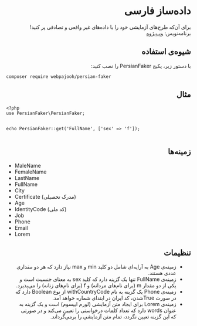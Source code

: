 <h1 id="" lang="fa" dir="rtl" align="right">داده‌ساز فارسی</h1>

<p lang="fa" dir="rtl" align="right">برای آن‌که طرح‌های آزمایشی خود را با داده‌های غیر واقعی و تصادفی پر کنید!
برنامه‌نویس: <a href="https://webpajooh.github.io/WebPajooh/">وب‌پژوه</a></p>

<h2 id="-1" lang="fa" dir="rtl" align="right">شیوه‌ی استفاده</h2>
<p lang="fa" dir="rtl" align="right">با دستور زیر، پکیج PersianFaker را نصب کنید:</p>
<code>composer require webpajooh/persian-faker</code>

<h2 id="-2" lang="fa" dir="rtl" align="right">مثال</h2>
<pre><code>&lt;?php
use PersianFaker\PersianFaker;

echo PersianFaker::get('FullName', ['sex' =&gt; 'f']);
</code></pre>

<h2 id="-3" lang="fa" dir="rtl" align="right">زمینه‌ها</h2>
<ul>
<li>MaleName</li>

<li>FemaleName</li>

<li>LastName</li>

<li>FullName</li>

<li>City</li>

<li>Certificate (مدرک تحصیلی)</li>

<li>Age</li>
<li>IdentityCode (کد ملی)</li>
<li>Job</li>
<li>Phone</li>
<li>Email</li>
<li>Lorem</li>
</ul>

<h2 id="-4" lang="fa" dir="rtl" align="right">تنظیمات</h2>
<ul lang="fa" dir="rtl" align="right">
<li lang="fa" dir="rtl" align="right">زمینه‌ی Age به آرایه‌ای شامل دو کلید min و max نیاز دارد که هر دو مقداری عددی هستند.</li>
<li lang="fa" dir="rtl" align="right">زمینه‌ی FullName تنها یک گزینه دارد که کلید sex به معنای جنسیت است و یکی از دو مقدار m (برای نام‌های مردانه) و f (برای نام‌های زنانه) را می‌پذیرد.</li>
<li lang="fa" dir="rtl" align="right">زمینه‌ی Phone یک گزینه به نام withCountryCode از نوع Boolean دارد که در صورت Trueشدن، کد ایران در ابتدای شماره خواهد آمد.</li>
<li lang="fa" dir="rtl" align="right">زمینه‌ی Lorem برای ایجاد متن آزمایشی (لورم ایپسوم) است و یک گزینه به عنوان words دارد که تعداد کلمات درخواستی را تعیین می‌کند و در صورتی که این گزینه تعیین نگردد، تمام متن آزمایشی را برمی‌گرداند.</li>
</ul>
